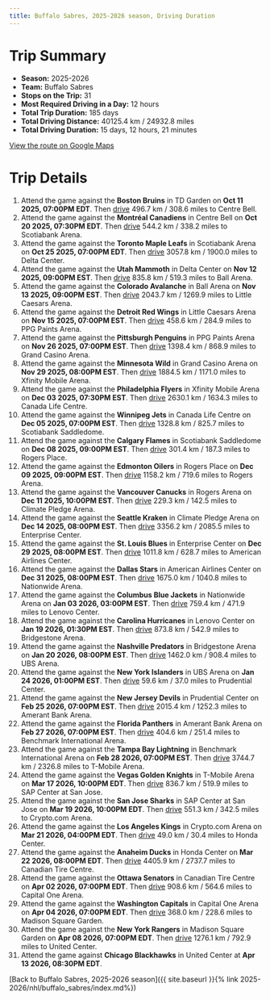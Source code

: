 ```yaml
---
title: Buffalo Sabres, 2025-2026 season, Driving Duration
---
```


# Trip Summary
- **Season:** 2025-2026
- **Team:** Buffalo Sabres
- **Stops on the Trip:** 31
- **Most Required Driving in a Day:** 12 hours
- **Total Trip Duration:** 185 days
- **Total Driving Distance:** 40125.4 km / 24932.8 miles
- **Total Driving Duration:** 15 days, 12 hours, 21 minutes

[View the route on Google Maps](https://www.google.com/maps/dir/TD+Garden+Boston/Centre+Bell+Montréal/Scotiabank+Arena+Toronto/Delta+Center+Utah/Ball+Arena+Colorado/Little+Caesars+Arena+Detroit/PPG+Paints+Arena+Pittsburgh/Grand+Casino+Arena+Minnesota/Xfinity+Mobile+Arena+Philadelphia/Canada+Life+Centre+Winnipeg/Scotiabank+Saddledome+Calgary/Rogers+Place+Edmonton/Rogers+Arena+Vancouver/Climate+Pledge+Arena+Seattle/Enterprise+Center+St.+Louis/American+Airlines+Center+Dallas/Nationwide+Arena+Columbus/Lenovo+Center+Carolina/Bridgestone+Arena+Nashville/UBS+Arena+New+York/Prudential+Center+New+Jersey/Amerant+Bank+Arena+Florida/Benchmark+International+Arena+Tampa+Bay/T-Mobile+Arena+Vegas/SAP+Center+at+San+Jose+San+Jose/Crypto.com+Arena+Los+Angeles/Honda+Center+Anaheim/Canadian+Tire+Centre+Ottawa/Capital+One+Arena+Washington/Madison+Square+Garden+New+York/United+Center+Chicago)

# Trip Details
1. Attend the game against the **Boston Bruins** in TD Garden on **Oct 11 2025, 07:00PM EDT**. Then [drive](https://www.google.com/maps/dir/TD+Garden+Boston/Centre+Bell+Montréal) 496.7 km / 308.6 miles to Centre Bell.
2. Attend the game against the **Montréal Canadiens** in Centre Bell on **Oct 20 2025, 07:30PM EDT**. Then [drive](https://www.google.com/maps/dir/Centre+Bell+Montréal/Scotiabank+Arena+Toronto) 544.2 km / 338.2 miles to Scotiabank Arena.
3. Attend the game against the **Toronto Maple Leafs** in Scotiabank Arena on **Oct 25 2025, 07:00PM EDT**. Then [drive](https://www.google.com/maps/dir/Scotiabank+Arena+Toronto/Delta+Center+Utah) 3057.8 km / 1900.0 miles to Delta Center.
4. Attend the game against the **Utah Mammoth** in Delta Center on **Nov 12 2025, 09:00PM EST**. Then [drive](https://www.google.com/maps/dir/Delta+Center+Utah/Ball+Arena+Colorado) 835.8 km / 519.3 miles to Ball Arena.
5. Attend the game against the **Colorado Avalanche** in Ball Arena on **Nov 13 2025, 09:00PM EST**. Then [drive](https://www.google.com/maps/dir/Ball+Arena+Colorado/Little+Caesars+Arena+Detroit) 2043.7 km / 1269.9 miles to Little Caesars Arena.
6. Attend the game against the **Detroit Red Wings** in Little Caesars Arena on **Nov 15 2025, 07:00PM EST**. Then [drive](https://www.google.com/maps/dir/Little+Caesars+Arena+Detroit/PPG+Paints+Arena+Pittsburgh) 458.6 km / 284.9 miles to PPG Paints Arena.
7. Attend the game against the **Pittsburgh Penguins** in PPG Paints Arena on **Nov 26 2025, 07:00PM EST**. Then [drive](https://www.google.com/maps/dir/PPG+Paints+Arena+Pittsburgh/Grand+Casino+Arena+Minnesota) 1398.4 km / 868.9 miles to Grand Casino Arena.
8. Attend the game against the **Minnesota Wild** in Grand Casino Arena on **Nov 29 2025, 08:00PM EST**. Then [drive](https://www.google.com/maps/dir/Grand+Casino+Arena+Minnesota/Xfinity+Mobile+Arena+Philadelphia) 1884.5 km / 1171.0 miles to Xfinity Mobile Arena.
9. Attend the game against the **Philadelphia Flyers** in Xfinity Mobile Arena on **Dec 03 2025, 07:30PM EST**. Then [drive](https://www.google.com/maps/dir/Xfinity+Mobile+Arena+Philadelphia/Canada+Life+Centre+Winnipeg) 2630.1 km / 1634.3 miles to Canada Life Centre.
10. Attend the game against the **Winnipeg Jets** in Canada Life Centre on **Dec 05 2025, 07:00PM EST**. Then [drive](https://www.google.com/maps/dir/Canada+Life+Centre+Winnipeg/Scotiabank+Saddledome+Calgary) 1328.8 km / 825.7 miles to Scotiabank Saddledome.
11. Attend the game against the **Calgary Flames** in Scotiabank Saddledome on **Dec 08 2025, 09:00PM EST**. Then [drive](https://www.google.com/maps/dir/Scotiabank+Saddledome+Calgary/Rogers+Place+Edmonton) 301.4 km / 187.3 miles to Rogers Place.
12. Attend the game against the **Edmonton Oilers** in Rogers Place on **Dec 09 2025, 09:00PM EST**. Then [drive](https://www.google.com/maps/dir/Rogers+Place+Edmonton/Rogers+Arena+Vancouver) 1158.2 km / 719.6 miles to Rogers Arena.
13. Attend the game against the **Vancouver Canucks** in Rogers Arena on **Dec 11 2025, 10:00PM EST**. Then [drive](https://www.google.com/maps/dir/Rogers+Arena+Vancouver/Climate+Pledge+Arena+Seattle) 229.3 km / 142.5 miles to Climate Pledge Arena.
14. Attend the game against the **Seattle Kraken** in Climate Pledge Arena on **Dec 14 2025, 08:00PM EST**. Then [drive](https://www.google.com/maps/dir/Climate+Pledge+Arena+Seattle/Enterprise+Center+St.+Louis) 3356.2 km / 2085.5 miles to Enterprise Center.
15. Attend the game against the **St. Louis Blues** in Enterprise Center on **Dec 29 2025, 08:00PM EST**. Then [drive](https://www.google.com/maps/dir/Enterprise+Center+St.+Louis/American+Airlines+Center+Dallas) 1011.8 km / 628.7 miles to American Airlines Center.
16. Attend the game against the **Dallas Stars** in American Airlines Center on **Dec 31 2025, 08:00PM EST**. Then [drive](https://www.google.com/maps/dir/American+Airlines+Center+Dallas/Nationwide+Arena+Columbus) 1675.0 km / 1040.8 miles to Nationwide Arena.
17. Attend the game against the **Columbus Blue Jackets** in Nationwide Arena on **Jan 03 2026, 03:00PM EST**. Then [drive](https://www.google.com/maps/dir/Nationwide+Arena+Columbus/Lenovo+Center+Carolina) 759.4 km / 471.9 miles to Lenovo Center.
18. Attend the game against the **Carolina Hurricanes** in Lenovo Center on **Jan 19 2026, 01:30PM EST**. Then [drive](https://www.google.com/maps/dir/Lenovo+Center+Carolina/Bridgestone+Arena+Nashville) 873.8 km / 542.9 miles to Bridgestone Arena.
19. Attend the game against the **Nashville Predators** in Bridgestone Arena on **Jan 20 2026, 08:00PM EST**. Then [drive](https://www.google.com/maps/dir/Bridgestone+Arena+Nashville/UBS+Arena+New+York) 1462.0 km / 908.4 miles to UBS Arena.
20. Attend the game against the **New York Islanders** in UBS Arena on **Jan 24 2026, 01:00PM EST**. Then [drive](https://www.google.com/maps/dir/UBS+Arena+New+York/Prudential+Center+New+Jersey) 59.6 km / 37.0 miles to Prudential Center.
21. Attend the game against the **New Jersey Devils** in Prudential Center on **Feb 25 2026, 07:00PM EST**. Then [drive](https://www.google.com/maps/dir/Prudential+Center+New+Jersey/Amerant+Bank+Arena+Florida) 2015.4 km / 1252.3 miles to Amerant Bank Arena.
22. Attend the game against the **Florida Panthers** in Amerant Bank Arena on **Feb 27 2026, 07:00PM EST**. Then [drive](https://www.google.com/maps/dir/Amerant+Bank+Arena+Florida/Benchmark+International+Arena+Tampa+Bay) 404.6 km / 251.4 miles to Benchmark International Arena.
23. Attend the game against the **Tampa Bay Lightning** in Benchmark International Arena on **Feb 28 2026, 07:00PM EST**. Then [drive](https://www.google.com/maps/dir/Benchmark+International+Arena+Tampa+Bay/T-Mobile+Arena+Vegas) 3744.7 km / 2326.8 miles to T-Mobile Arena.
24. Attend the game against the **Vegas Golden Knights** in T-Mobile Arena on **Mar 17 2026, 10:00PM EDT**. Then [drive](https://www.google.com/maps/dir/T-Mobile+Arena+Vegas/SAP+Center+at+San+Jose+San+Jose) 836.7 km / 519.9 miles to SAP Center at San Jose.
25. Attend the game against the **San Jose Sharks** in SAP Center at San Jose on **Mar 19 2026, 10:00PM EDT**. Then [drive](https://www.google.com/maps/dir/SAP+Center+at+San+Jose+San+Jose/Crypto.com+Arena+Los+Angeles) 551.3 km / 342.5 miles to Crypto.com Arena.
26. Attend the game against the **Los Angeles Kings** in Crypto.com Arena on **Mar 21 2026, 04:00PM EDT**. Then [drive](https://www.google.com/maps/dir/Crypto.com+Arena+Los+Angeles/Honda+Center+Anaheim) 49.0 km / 30.4 miles to Honda Center.
27. Attend the game against the **Anaheim Ducks** in Honda Center on **Mar 22 2026, 08:00PM EDT**. Then [drive](https://www.google.com/maps/dir/Honda+Center+Anaheim/Canadian+Tire+Centre+Ottawa) 4405.9 km / 2737.7 miles to Canadian Tire Centre.
28. Attend the game against the **Ottawa Senators** in Canadian Tire Centre on **Apr 02 2026, 07:00PM EDT**. Then [drive](https://www.google.com/maps/dir/Canadian+Tire+Centre+Ottawa/Capital+One+Arena+Washington) 908.6 km / 564.6 miles to Capital One Arena.
29. Attend the game against the **Washington Capitals** in Capital One Arena on **Apr 04 2026, 07:00PM EDT**. Then [drive](https://www.google.com/maps/dir/Capital+One+Arena+Washington/Madison+Square+Garden+New+York) 368.0 km / 228.6 miles to Madison Square Garden.
30. Attend the game against the **New York Rangers** in Madison Square Garden on **Apr 08 2026, 07:00PM EDT**. Then [drive](https://www.google.com/maps/dir/Madison+Square+Garden+New+York/United+Center+Chicago) 1276.1 km / 792.9 miles to United Center.
31. Attend the game against **Chicago Blackhawks** in United Center at **Apr 13 2026, 08:30PM EDT**.

[Back to Buffalo Sabres, 2025-2026 season]({{ site.baseurl }}{% link 2025-2026/nhl/buffalo_sabres/index.md%})
